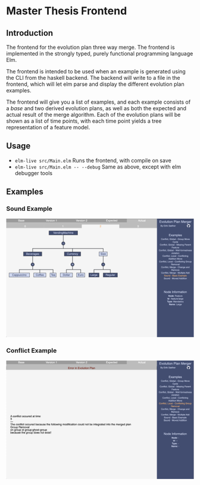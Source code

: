 # Master Thesis Frontend

## Introduction

The frontend for the evolution plan three way merge. The frontend is implemented in the strongly typed, purely functional programming language Elm.

The frontend is intended to be used when an example is generated using the CLI from the haskell backend. The backend will write to a file in the frontend, which will let elm parse and display the different evolution plan examples.

The frontend will give you a list of examples, and each example consists of a _base_ and two derived evolution plans, as well as both the expected and actual result of the merge algorithm. Each of the evolution plans will be shown as a list of time points, with each time point yields a tree representation of a feature model.

## Usage

- `elm-live src/Main.elm` Runs the frontend, with compile on save
- `elm-live src/Main.elm -- --debug` Same as above, except with elm debugger tools

## Examples

### Sound Example

![Sound example](../img/sound_example.png)

### Conflict Example

![Conflict example image](../img/error_example.png)

